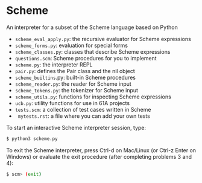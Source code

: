 # Scheme
An interpreter for a subset of the Scheme language based on Python

* `scheme_eval_apply.py`: the recursive evaluator for Scheme expressions
* `scheme_forms.py`: evaluation for special forms
* `scheme_classes.py`: classes that describe Scheme expressions
* `questions.scm`: Scheme procedures for you to implement
* `scheme.py`: the interpreter REPL
* `pair.py`: defines the Pair class and the nil object
* `scheme_builtins`.py: built-in Scheme procedures
* `scheme_reader.py`: the reader for Scheme input
* `scheme_tokens.py`: the tokenizer for Scheme input
* `scheme_utils.py`: functions for inspecting Scheme expressions
* `ucb.py`: utility functions for use in 61A projects
* `tests.scm`: a collection of test cases written in Scheme
* ` mytests.rst`: a file where you can add your own tests

To start an interactive Scheme interpreter session, type:
```sh
$ python3 scheme.py
````
To exit the Scheme interpreter, press Ctrl-d on Mac/Linux (or Ctrl-z Enter on Windows) or evaluate the exit procedure (after completing problems 3 and 4):
```sh
$ scm> (exit)
````


